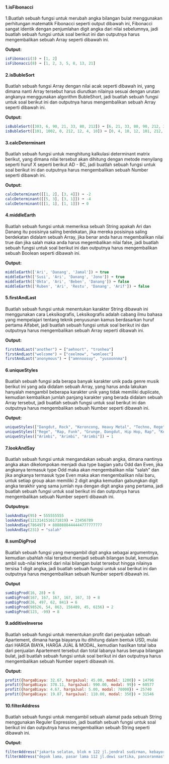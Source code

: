 #### 1.isFibonacci

1.Buatlah sebuah fungsi untuk merubah angka bilangan bulat menggunakan perhitungan matematik Fibonacci seperti output dibawah ini, Fibonacci sangat identik dengan penjumlahan digit angka dari nilai sebelumnya, jadi buatlah sebuah fungsi untuk soal berikut ini dan outputnya harus mengembalikan sebuah Array seperti dibawah ini.

**Output:**
```javascript
isFibonacci(3) ➞ [1, 2]
isFibonacci(8) ➞ [1, 2, 3, 5, 8, 13, 21]
```

#### 2.isBubleSort

Buatlah sebuah fungsi Array dengan nilai acak seperti dibawah ini, yang dimana nanti Array tersebut harus diurutkan nilainya sesuai dengan urutan angkanya menggunakan algorithm BubleShort, jadi buatlah sebuah fungsi untuk soal berikut ini dan outputnya harus mengembalikan sebuah Array seperti dibawah ini.

**Output:**
```javascript
isBubleSort([303, 6, 90, 21, 33, 80, 212]) ➞ [6, 21, 33, 80, 90, 212, 303]
isBubleSort([101, 1002, 0, 212, 12, 4, 10]) ➞ [0, 4, 10, 12, 101, 212, 1002]
```

#### 3.calcDeterminant

Buatlah sebuah fungsi untuk menghitung kalkulasi determinant matrix berikut, yang dimana nilai tersebut akan dihitung dengan metode menyilang seperti huruf X seperti berikut AD - BC, jadi buatlah sebuah fungsi untuk soal berikut ini dan outputnya harus mengembalikan sebuah Number seperti dibawah ini.

**Output:**
```javascript
calcDeterminant([[1, 2], [3, 4]]) ➞ -2
calcDeterminant([[5, 3], [3, 1]]) ➞ -4
calcDeterminant([[1, 1], [1, 1]]) ➞ 0
```

#### 4.middleEarth

Buatlah sebuah fungsi untuk memeriksa sebuah String apakah Ari dan Danang itu posisinya saling berdekatan, jika mereka posisinya saling berdekatan didalam sebuah Array, jika benar anda harus megembalikan nilai true dan jika salah maka anda harus megembalikan nilai false, jadi buatlah sebuah fungsi untuk soal berikut ini dan outputnya harus mengembalikan sebuah Boolean seperti dibawah ini.

**Output:**
```javascript
middleEarth(['Ari', 'Danang', 'Jamal']) ➞ true
middleEarth(['Susi', 'Ari', 'Danang', 'Jono']) ➞ true
middleEarth(['Okta', 'Ari', 'Beben', 'Danang']) ➞ false
middleEarth(['Ruben', 'Ari', 'Restu', 'Danang', 'Arif']) ➞ false
```

#### 5.firstAndLast

Buatlah sebuah fungsi untuk menentukan karakter String dibawah ini menggunakan cara Leksikografis, Leksikografis adalah cabang ilmu bahasa yang mempelajari tentang teknik penyusunan kamus berdasarkan huruf pertama Alfabet, jadi buatlah sebuah fungsi untuk soal berikut ini dan outputnya harus mengembalikan sebuah Array seperti dibawah ini.

**Output:**
```javascript
firstAndLast("another") ➞ ["aehnort", "tronhea"]
firstAndLast("welcome") ➞ ["ceelmow", "womleec"]
firstAndLast("anonymous") ➞ ["amnnoosuy", "yusoonnma"]
```

#### 6.uniqueStyles

Buatlah sebuah fungsi ada berapa banyak karakter unik pada genre musik berikut ini yang ada didalam sebuah Array, yang harus anda lakukan hanyalah mengambil beberapa karakter unik yang tidak memiliki duplicate, kemudian kembalikan jumlah panjang karakter yang berada didalam sebuah Array tersebut, jadi buatlah sebuah fungsi untuk soal berikut ini dan outputnya harus mengembalikan sebuah Number seperti dibawah ini.

**Output:**
```javascript
uniqueStyles(["Dangdut, Rock", "Keroncong, Heavy Metal", "Techno, Rege", "Pop, Disco", "Arimbi, Techno, Metal"]) ➞ 10
uniqueStyles(["Rege", "Rap, Funk", "Grunge, Dangdut, Hip Hop, Rap", "Keroncong","Rege"]) ➞ 7
uniqueStyles(["Arimbi", "Arimbi", "Arimbi"]) ➞ 1
```

#### 7.lookAndSay

Buatlah sebuah fungsi untuk mengandakan sebuah angka, dimana nantinya angka akan dikelompokan menjadi dua type bagian yaitu Odd dan Even, jika angkanya termasuk type Odd maka akan mengembalikan nilai "salah" dan jika angkanya termasuk type Even maka akan mengembalikan nilai baru, untuk setiap group akan memiliki 2 digit angka kemudian gabungkan digit angka terakhir yang sama jumlah nya dengan digit angka yang pertama, jadi buatlah sebuah fungsi untuk soal berikut ini dan outputnya harus mengembalikan sebuah Number seperti dibawah ini.

**Outputnya:**
```javascript
lookAndSay(95) ➞ 555555555
lookAndSay(1213141516171819) ➞ 23456789
lookAndSay(786497) ➞ 8888888444444777777777
lookAndSay(231) ➞ "salah"
```

#### 8.sumDigProd

Buatlah sebuah fungsi yang mengambil digit angka sebagai argumentnya, kemudian ubahlah nilai tersebut menjadi sebuah bilangan bulat, kemudian ambil sub-nilai terkecil dari nilai bilangan bulat tersebut hingga nilainya tersisa 1 digit angka, jadi buatlah sebuah fungsi untuk soal berikut ini dan outputnya harus mengembalikan sebuah Number seperti dibawah ini.

**Output**
```javascript
sumDigProd(16, 28) ➞ 6
sumDigProd(167, 167, 167, 167, 167, 3) ➞ 8
sumDigProd(26, 497, 62, 841) ➞ 6
sumDigProd(98526, 54, 863, 156489, 45, 6156) ➞ 2
sumDigProd(123, -99) ➞ 8
```

#### 9.additiveInverse

Buatlah sebuah fungsi untuk menentukan profit dari penjualan sebuah Apartement, dimana harga biayanya itu dihitung dalam bentuk USD, mulai dari HARGA BIAYA, HARGA JUAL & MODAL, kemudian hasilkan total laba dari penjualan Apartement tersebut dan total labanya harus berupa bilangan bulat, jadi buatlah sebuah fungsi untuk soal berikut ini dan outputnya harus mengembalikan sebuah Number seperti dibawah ini.

**Output:**
```javascript
profit({hargaBiaya: 32.67, hargaJual: 45.00, modal: 1200}) ➞ 14796
profit({hargaBiaya: 378.11, hargaJual: 990.00, modal: 99}) ➞ 60577
profit({hargaBiaya: 4.67, hargaJual: 5.00, modal: 78000}) ➞ 25740
profit({hargaBiaya: 19.87, hargaJual: 110.00, modal: 350}) ➞ 31546
```

#### 10.filterAddress

Buatlah sebuah fungsi untuk mengambil sebuah alamat pada sebuah String menggunakan Reguler Expression, jadi buatlah sebuah fungsi untuk soal berikut ini dan outputnya harus mengembalikan sebuah String seperti dibawah ini.

**Output:**
```javascript
filterAddress("jakarta selatan, blok m 122 jl.jendral sudirman, kebayoran baru") ➞ 122 jl.jendral sudirman
filterAddress("depok lama, pasar lama 112 jl.dewi sartika, pancoranmas") ➞ 112 jl.dewi sartika
```